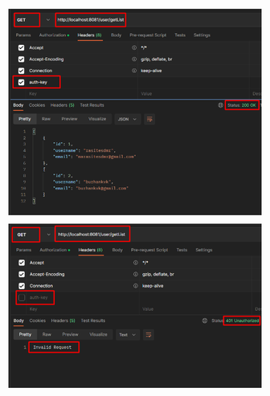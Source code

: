 <p align ="center">
<img src = "https://github.com/rasitesdmr/SpringBoot-MVC-HandlerInterceptor/blob/master/images/img2.png">
</p>

<p align ="center">
<img src = "https://github.com/rasitesdmr/SpringBoot-MVC-HandlerInterceptor/blob/master/images/img3.png">
</p>